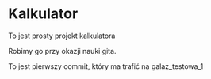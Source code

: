 # Kalkulator 

To jest prosty projekt kalkulatora

Robimy go przy okazji nauki gita.

To jest pierwszy commit, który ma trafić na galaz_testowa_1
